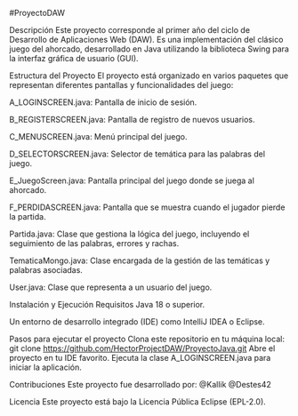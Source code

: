#ProyectoDAW

Descripción
Este proyecto corresponde al primer año del ciclo de Desarrollo de Aplicaciones Web (DAW). Es una implementación del clásico juego del ahorcado, desarrollado en Java utilizando la biblioteca Swing para la interfaz gráfica de usuario (GUI).

Estructura del Proyecto
El proyecto está organizado en varios paquetes que representan diferentes pantallas y funcionalidades del juego:

A_LOGINSCREEN.java: Pantalla de inicio de sesión.

B_REGISTERSCREEN.java: Pantalla de registro de nuevos usuarios.

C_MENUSCREEN.java: Menú principal del juego.

D_SELECTORSCREEN.java: Selector de temática para las palabras del juego.

E_JuegoScreen.java: Pantalla principal del juego donde se juega al ahorcado.

F_PERDIDASCREEN.java: Pantalla que se muestra cuando el jugador pierde la partida.

Partida.java: Clase que gestiona la lógica del juego, incluyendo el seguimiento de las palabras, errores y rachas.

TematicaMongo.java: Clase encargada de la gestión de las temáticas y palabras asociadas.

User.java: Clase que representa a un usuario del juego.

Instalación y Ejecución
Requisitos
Java 18 o superior.

Un entorno de desarrollo integrado (IDE) como IntelliJ IDEA o Eclipse.

Pasos para ejecutar el proyecto
Clona este repositorio en tu máquina local:
git clone https://github.com/HectorProjectDAW/ProyectoJava.git
Abre el proyecto en tu IDE favorito.
Ejecuta la clase A_LOGINSCREEN.java para iniciar la aplicación.

Contribuciones
Este proyecto fue desarrollado por:
@Kallik
@Destes42

Licencia
Este proyecto está bajo la Licencia Pública Eclipse (EPL-2.0).
